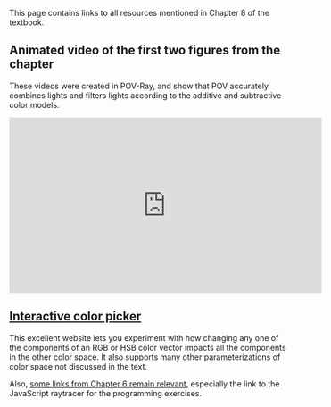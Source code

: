 
This page contains links to all resources mentioned in Chapter 8 of the
textbook.

## Animated video of the first two figures from the chapter

These videos were created in POV-Ray, and show that POV accurately combines
lights and filters lights according to the additive and subtractive color
models.

<iframe width="560" height="315" src="https://www.youtube.com/embed/UDGxbQG5L-I" frameborder="0" allowfullscreen></iframe>

## [Interactive color picker](http://colorizer.org/)

This excellent website lets you experiment with how changing any one of the components of an
RGB or HSB color vector impacts all the components in the other color space.
It also supports many other parameterizations of color space not discussed in the text.

Also, [some links from Chapter 6 remain relevant](chapter-6-resources.md),
especially the link to the JavaScript raytracer for the programming
exercises.
